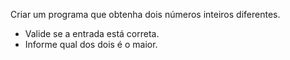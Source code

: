 Criar um programa que obtenha dois números inteiros diferentes.
* Valide se a entrada está correta.
* Informe qual dos dois é o maior.